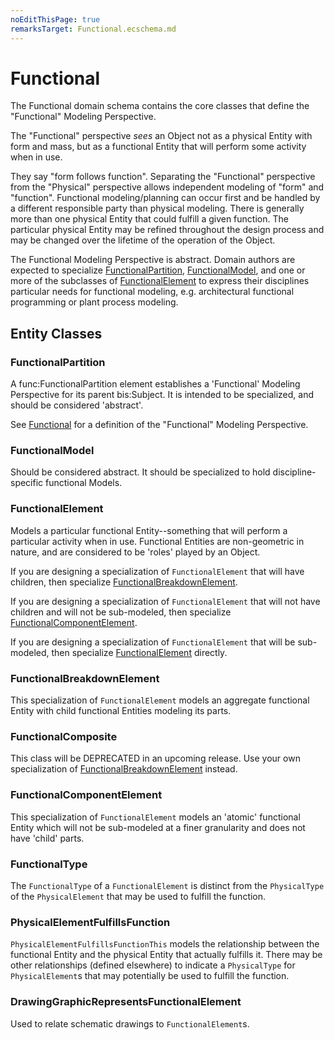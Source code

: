 ```yaml
---
noEditThisPage: true
remarksTarget: Functional.ecschema.md
---
```


# Functional

The Functional domain schema contains the core classes that define the "Functional" Modeling Perspective.

The "Functional" perspective *sees* an Object not as a physical Entity with form and mass, but as a functional Entity that will perform some activity when in use.

They say "form follows function". Separating the "Functional" perspective from the "Physical" perspective allows independent modeling of "form" and "function". Functional modeling/planning can occur first and be handled by a different responsible party than physical modeling. There is generally more than one physical Entity that could fulfill a given function. The particular physical Entity may be refined throughout the design process and may be changed over the lifetime of the operation of the Object.

The Functional Modeling Perspective is abstract. Domain authors are expected to specialize [FunctionalPartition](#functionalpartition), [FunctionalModel](#functionalmodel), and one or more of the subclasses of [FunctionalElement](#functionalelement) to express their disciplines particular needs for functional modeling, e.g. architectural functional programming or plant process modeling.

## Entity Classes

### FunctionalPartition

A func:FunctionalPartition element establishes a 'Functional' Modeling Perspective for its parent bis:Subject. It is intended to be specialized, and should be considered 'abstract'.

See [Functional](#functional) for a definition of the "Functional" Modeling Perspective.

### FunctionalModel

Should be considered abstract. It should be specialized to hold discipline-specific functional Models.

### FunctionalElement

Models a particular functional Entity--something that will perform a particular activity when in use. Functional Entities are non-geometric in nature, and are considered to be 'roles' played by an Object.

If you are designing a specialization of `FunctionalElement` that will have children, then specialize [FunctionalBreakdownElement](#functionalbreakdownelement).

If you are designing a specialization of `FunctionalElement` that will not have children and will not be sub-modeled, then specialize [FunctionalComponentElement](#functionalbreakdownelement).

If you are designing a specialization of `FunctionalElement` that will be sub-modeled, then specialize [FunctionalElement](#functionalelement) directly.

### FunctionalBreakdownElement

This specialization of `FunctionalElement` models an aggregate functional Entity with child functional Entities modeling its parts.

### FunctionalComposite

This class will be DEPRECATED in an upcoming release. Use your own specialization of [FunctionalBreakdownElement](#functionalbreakdownelement) instead.

### FunctionalComponentElement

This specialization of `FunctionalElement` models an 'atomic' functional Entity which will not be sub-modeled at a finer granularity and does not have 'child' parts.

### FunctionalType

The `FunctionalType` of a `FunctionalElement` is distinct from the `PhysicalType` of the `PhysicalElement` that may be used to fulfill the function.

### PhysicalElementFulfillsFunction

`PhysicalElementFulfillsFunctionThis` models the relationship between the functional Entity and the physical Entity that actually fulfills it. There may be other relationships (defined elsewhere) to indicate a `PhysicalType` for `PhysicalElement`s that may potentially be used to fulfill the function.

### DrawingGraphicRepresentsFunctionalElement

Used to relate schematic drawings to `FunctionalElement`s.
